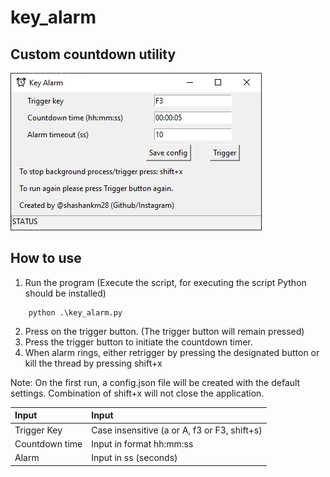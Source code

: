 # key_alarm
## Custom countdown utility

![Key Alarm](https://github.com/shashankm28/key_alarm/blob/master/assets/Key_alarm_screenshot.PNG "Key Alarm")

## How to use

1. Run the program (Execute the script, for executing the script Python should be installed)
```
	python .\key_alarm.py
```
2. Press on the trigger button. (The trigger button will remain pressed)
3. Press the trigger button to initiate the countdown timer.
4. When alarm rings, either retrigger by pressing the designated button or kill the thread by pressing shift+x

Note: On the first run, a config.json file will be created with the default settings. Combination of shift+x will not close the application.

| Input                   | Input                             |
| :---------------------- | :-------------------------------- |
| Trigger Key             | Case insensitive (a or A, f3 or F3, shift+s)|
| Countdown time          | Input in format hh:mm:ss   	      |
| Alarm                   | Input in ss (seconds)             |
